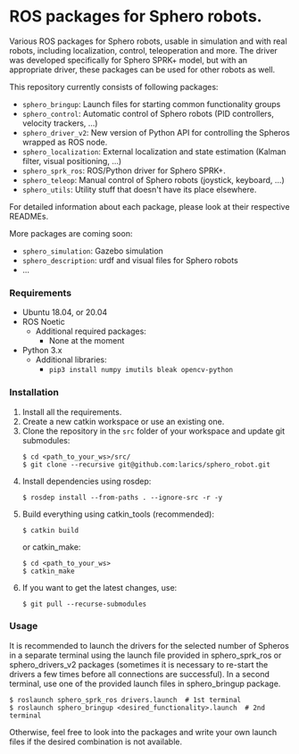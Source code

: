 # ROS packages for Sphero robots.

Various ROS packages for Sphero robots, usable in simulation and with real robots, including localization, control, teleoperation and more. The driver was developed specifically for Sphero SPRK+ model, but with an appropriate driver, these packages can be used for other robots as well.

This repository currently consists of following packages:
- `sphero_bringup`: Launch files for starting common functionality groups
- `sphero_control`: Automatic control of Sphero robots (PID controllers, velocity trackers, ...)
- `sphero_driver_v2`: New version of Python API for controlling the Spheros wrapped as ROS node.
- `sphero_localization`: External localization and state estimation (Kalman filter, visual positioning, ...)
- `sphero_sprk_ros`: ROS/Python driver for Sphero SPRK+.
- `sphero_teleop`: Manual control of Sphero robots (joystick, keyboard, ...)
- `sphero_utils`: Utility stuff that doesn't have its place elsewhere.

For detailed information about each package, please look at their respective READMEs.

More packages are coming soon:
- `sphero_simulation`: Gazebo simulation
- `sphero_description`: urdf and visual files for Sphero robots
- ... 

### Requirements
- Ubuntu 18.04, or 20.04
- ROS Noetic
    - Additional required packages:
        - None at the moment
- Python 3.x
    - Additional libraries:
        - `pip3 install numpy imutils bleak opencv-python`
    
### Installation
1. Install all the requirements.
1. Create a new catkin workspace or use an existing one.
1. Clone the repository in the `src` folder of your workspace and update git submodules:
    ```shell script
    $ cd <path_to_your_ws>/src/
    $ git clone --recursive git@github.com:larics/sphero_robot.git
    ```
1. Install dependencies using rosdep:
    ```shell script
    $ rosdep install --from-paths . --ignore-src -r -y
    ```
1. Build everything using catkin_tools (recommended):
    ```shell script
    $ catkin build
    ```
   or catkin_make:
   ```shell script
   $ cd <path_to_your_ws>
   $ catkin_make
   ```
1. If you want to get the latest changes, use:
    ```shell script
    $ git pull --recurse-submodules
    ```

### Usage
It is recommended to launch the drivers for the selected number of Spheros in a separate terminal using the launch file provided in sphero_sprk_ros or sphero_drivers_v2 packages (sometimes it is necessary to re-start the drivers a few times before all connections are successful). In a second terminal, use one of the provided launch files in sphero_bringup package.
```shell script
$ roslaunch sphero_sprk_ros drivers.launch  # 1st terminal
$ roslaunch sphero_bringup <desired_functionality>.launch  # 2nd terminal
```
Otherwise, feel free to look into the packages and write your own launch files if the desired combination is not available.

